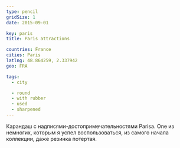 ```yaml
---
type: pencil
gridSize: 1
date: 2015-09-01

key: paris
title: Paris attractions

countries: France
cities: Paris
latlng: 48.864259, 2.337942
geo: FRA

tags:
  - city

  - round
  - with rubber
  - used
  - sharpened
---
```


Карандаш с надписями-достопримечательностями Parisа. One из немногих, которым я успел воспользоваться, из самого начала коллекции, даже резинка потертая.
